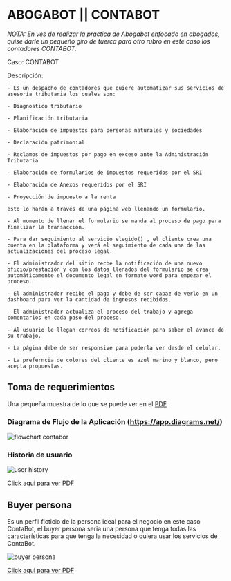 # ABOGABOT || CONTABOT

*NOTA: En ves de realizar la practica de Abogabot enfocado en abogados, quise darle un pequeño giro de tuerca para otro rubro en este caso los contadores CONTABOT.*

Caso: CONTABOT<br>

Descripción:
```
- Es un despacho de contadores que quiere automatizar sus servicios de asesoría tributaria los cuales son:

- Diagnostico tributario

- Planificación tributaria

- Elaboración de impuestos para personas naturales y sociedades

- Declaración patrimonial

- Reclamos de impuestos por pago en exceso ante la Administración Tributaria

- Elaboración de formularios de impuestos requeridos por el SRI

- Elaboración de Anexos requeridos por el SRI

- Proyección de impuesto a la renta

esto lo harán a través de una página web llenando un formulario.

- Al momento de llenar el formulario se manda al proceso de pago para finalizar la transacción.

- Para dar seguimiento al servicio elegido() , el cliente crea una cuenta en la plataforma y verá el seguimiento de cada una de las actualizaciones del proceso legal.

- El administrador del sitio recbe la notificación de una nuevo oficio/prestación y con los datos llenados del formulario se crea automáticamente el documento legal en formato word para empezar el proceso.

- El administrador recibe el pago y debe de ser capaz de verlo en un dashboard para ver la cantidad de ingresos recibidos.

- El administrador actualiza el proceso del trabajo y agrega comentarios en cada paso del proceso.

- Al usuario le llegan correos de notificación para saber el avance de su trabajo.

- La página debe de ser responsive para poderla ver desde el celular.

- La preferncia de colores del cliente es azul marino y blanco, pero acepta propuestas.

```

## Toma de requerimientos

Una pequeña muestra de lo que se puede ver en el [PDF](/pdf/contabot_requerimientos.pdf)

### Diagrama de Flujo de la Aplicación (https://app.diagrams.net/)
![flowchart contabor](/images/flowchart_contabot.jpg)

### Historia de usuario 
![user history](/images/user_history.jpg)

[Click aqui para ver PDF](/pdf/contabot_requerimientos.pdf)

## Buyer persona
Es un perfil ficticio de la persona ideal para el negocio en este caso ContaBot, el buyer persona seria una persona que tenga todas las características para que tenga la necesidad o quiera usar los servicios de ContaBot.

![buyer persona](/images/buyer_persona.jpg)

[Click aqui para ver PDF](/pdf/buyer_persona.pdf)
